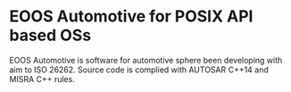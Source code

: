 # EOOS Automotive for POSIX API based OSs
EOOS Automotive is software for automotive sphere been developing with aim to ISO 26262. Source code is complied with AUTOSAR C++14 and MISRA C++ rules.
